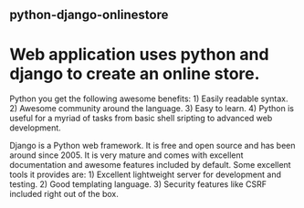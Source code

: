 ## python-django-onlinestore

# Web application uses python and django to create an online store.

Python you get the following awesome benefits:
    1) Easily readable syntax.
    2) Awesome community around the language.
    3) Easy to learn.
    4) Python is useful for a myriad of tasks from basic shell sripting to advanced web development.
    
Django is a Python web framework. It is free and open source and has been around since 2005. 
It is very mature and comes with excellent documentation and awesome features included by default. 
Some excellent tools it provides are:
    1) Excellent lightweight server for development and testing.
    2) Good templating language.
    3) Security features like CSRF included right out of the box.
